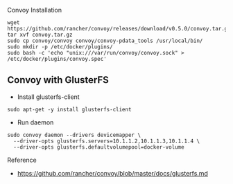 


Convoy Installation
```
wget https://github.com/rancher/convoy/releases/download/v0.5.0/convoy.tar.gz
tar xvf convoy.tar.gz
sudo cp convoy/convoy convoy/convoy-pdata_tools /usr/local/bin/
sudo mkdir -p /etc/docker/plugins/
sudo bash -c 'echo "unix:///var/run/convoy/convoy.sock" > /etc/docker/plugins/convoy.spec'
```

## Convoy with GlusterFS
- Install glusterfs-client
```
sudo apt-get -y install glusterfs-client
```
- Run daemon
```
sudo convoy daemon --drivers devicemapper \
  --driver-opts glusterfs.servers=10.1.1.2,10.1.1.3,10.1.1.4 \
  --driver-opts glusterfs.defaultvolumepool=docker-volume
```


Reference
- https://github.com/rancher/convoy/blob/master/docs/glusterfs.md

